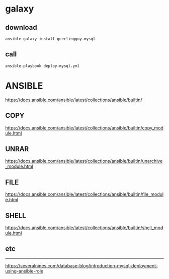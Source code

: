#  galaxy

##  download
```
ansible-galaxy install geerlingguy.mysql
```



##  call
```
ansible-playbook deploy-mysql.yml

```



#  ANSIBLE


https://docs.ansible.com/ansible/latest/collections/ansible/builtin/ 
 
##   COPY
https://docs.ansible.com/ansible/latest/collections/ansible/builtin/copy_module.html

##  UNRAR
https://docs.ansible.com/ansible/latest/collections/ansible/builtin/unarchive_module.html


##  FILE
https://docs.ansible.com/ansible/latest/collections/ansible/builtin/file_module.html

##  SHELL
https://docs.ansible.com/ansible/latest/collections/ansible/builtin/shell_module.html 

## etc



--- 

https://severalnines.com/database-blog/introduction-mysql-deployment-using-ansible-role
